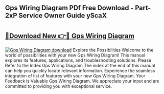 ## Gps Wiring Diagram PDf Free Download - Part-2xP Service Owner Guide yScaX

# <h2><a href="http://dfsazsw.blite.top/?on=Gps+Wiring+Diagram">🔗Download New 👉🔴 Gps Wiring Diagram</a></h2>

[![Gps Wiring Diagram download](https://i.imgur.com/lujVjoI.png)](http://dfsazsw.blite.top/?on=Gps+Wiring+Diagram)
Explore the Possibilities Welcome to the world of possibilities with your new Gps Wiring Diagram! This manual explores its features, applications, and troubleshooting solutions. Please Refer to the Index Gps Wiring Diagram The index at the end of this manual can help you quickly locate relevant information. Experience the seamless integration of list of features with your new Gps Wiring Diagram. Your Feedback is Valuable Gps Wiring Diagram. We appreciate your input and are committed to providing you with exceptional service.
